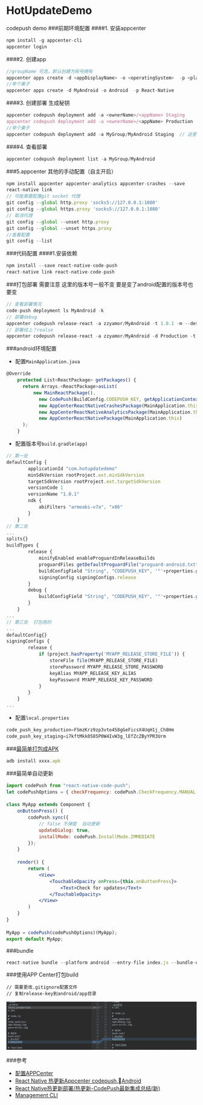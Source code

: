 # HotUpdateDemo
codepush demo
###前期环境配置
####1. 安装appcenter
```js
npm install -g appcenter-cli 
appcenter login  
```
####2. 创建app
```js
//groupName 可选，默认创建为账号拥有
appcenter apps create -d <appDisplayName> -o <operatingSystem>  -p <platform>
//举个栗子
appcenter apps create -d MyAndroid -o Android  -p React-Native

```
####3. 创建部署 生成秘钥
```js
appcenter codepush deployment add -a <ownerName>/<appName> Staging
appcenter codepush deployment add -a <ownerName>/<appName> Production
//举个栗子  
appcenter codepush deployment add -a MyGroup/MyAndroid Staging  // 这里的ownerName是你自己的账号名
```
####4. 查看部署
```js
appcenter codepush deployment list -a MyGroup/MyAndroid
```
###5.appcenter 其他的手动配置（自主开启）
```js
npm install appcenter appcenter-analytics appcenter-crashes --save
react-native link
// 可能需要配置git socket 代理
git config --global http.proxy 'socks5://127.0.0.1:1080'
git config --global https.proxy 'socks5://127.0.0.1:1080'
// 取消代理
git config --global --unset http.proxy
git config --global --unset https.proxy
//查看配置
git config --list
```
###代码配置
####1.安装依赖
```js
npm install --save react-native-code-push  
react-native link react-native-code-push
```
###打包部署
需要注意  这里的版本号一般不变 要是变了android配置的版本号也要变
```js
// 查看部署情况
code-push deployment ls MyAndroid -k 
// 部署debug
appcenter codepush release-react -a zzyamor/MyAndroid -t 1.0.1 -m --description "更改版本号"
// 部署线上？realse
appcenter codepush release-react -a zzyamor/MyAndroid -d Production -t 1.0.1 -m --description "线上版本"
```
###android环境配置
- 配置`MainApplication.java`
```javascript 1.8
@Override
    protected List<ReactPackage> getPackages() {
      return Arrays.<ReactPackage>asList(
          new MainReactPackage(),
            new CodePush(BuildConfig.CODEPUSH_KEY, getApplicationContext(), BuildConfig.DEBUG),
            new AppCenterReactNativeCrashesPackage(MainApplication.this, getResources().getString(R.string.appCenterCrashes_whenToSendCrashes)),
            new AppCenterReactNativeAnalyticsPackage(MainApplication.this, getResources().getString(R.string.appCenterAnalytics_whenToEnableAnalytics)),
            new AppCenterReactNativePackage(MainApplication.this)
      );
    }
```
- 配置版本号`build.gradle(app)`
```javascript 1.8
// 第一处
defaultConfig {
        applicationId "com.hotupdatedemo"
        minSdkVersion rootProject.ext.minSdkVersion
        targetSdkVersion rootProject.ext.targetSdkVersion
        versionCode 1
        versionName "1.0.1"
        ndk {
            abiFilters "armeabi-v7a", "x86"
        }
    }
// 第二处
...
splits{}
buildTypes {
        release {
            minifyEnabled enableProguardInReleaseBuilds
            proguardFiles getDefaultProguardFile("proguard-android.txt"), "proguard-rules.pro"
            buildConfigField "String", "CODEPUSH_KEY", '"'+properties.getProperty("code_push_key_production")+'"'
            signingConfig signingConfigs.release
        }
        debug {
            buildConfigField "String", "CODEPUSH_KEY", '"'+properties.getProperty("code_push_key_staging")+'"'
        }
    }
...
// 第三处  打包用的
...
defaultConfig{}
signingConfigs {
        release {
            if (project.hasProperty('MYAPP_RELEASE_STORE_FILE')) {
                storeFile file(MYAPP_RELEASE_STORE_FILE)
                storePassword MYAPP_RELEASE_STORE_PASSWORD
                keyAlias MYAPP_RELEASE_KEY_ALIAS
                keyPassword MYAPP_RELEASE_KEY_PASSWORD
            }
        }
    }
...
```
- 配置`local.properties`
```javascript 1.8
code_push_key_production=FSmzKrz9zp3vto458gGeFicsX4UqH1j_Ch8Hm
code_push_key_staging=i7kftMkk0585P0W4IvW3g_lEfZcZByYPR3Urm
```
###[最简单打包成APK](https://reactnative.cn/docs/signed-apk-android.html#content)
```javascript 1.8
adb install xxxx.apk
```

###最简单自动更新
```jsx harmony
import codePush from "react-native-code-push";
let codePushOptions = { checkFrequency: codePush.CheckFrequency.MANUAL };

class MyApp extends Component {
    onButtonPress() {
        codePush.sync({
            // false 不弹窗  自动更新
            updateDialog: true,
            installMode: codePush.InstallMode.IMMEDIATE
        });
    }

    render() {
        return (
            <View>
                <TouchableOpacity onPress={this.onButtonPress}>
                    <Text>Check for updates</Text>
                </TouchableOpacity>
            </View> 
        )
    }
}

MyApp = codePush(codePushOptions)(MyApp);
export default MyApp;
```
###bundle
```js
react-native bundle --platform android --entry-file index.js --bundle-output ./index.android.bundle --dev false
```
###使用APP Center打包build
```angular2html
// 需要更改.gitignore配置文件
// 复制release-key到android/app目录
```
![.gitignore](./gitignore.jpg)

###参考
- [配置APPCenter](https://appcenter.ms)
- [React Native 热更新Appcenter codepush,Android](https://www.jianshu.com/p/a09005ddf509)
- [React Native热更新部署/热更新-CodePush最新集成总结(新)](https://www.jianshu.com/p/9e3b4a133bcc)
- [Management CLI](https://docs.microsoft.com/en-us/appcenter/distribution/codepush/cli#releasing-updates-react-native)



